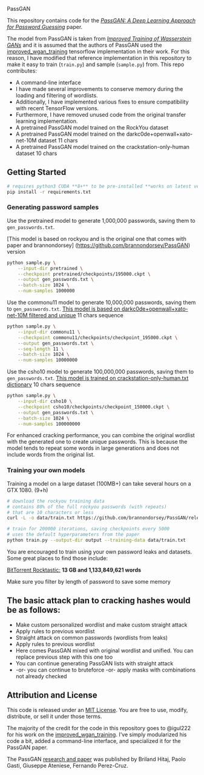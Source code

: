  PassGAN

This repository contains code for the [_PassGAN: A Deep Learning Approach for Password Guessing_](https://arxiv.org/abs/1709.00440) paper. 

The model from PassGAN is taken from [_Improved Training of Wasserstein GANs_](https://arxiv.org/abs/1704.00028) and it is assumed that the authors of PassGAN used the [improved_wgan_training](https://github.com/igul222/improved_wgan_training) tensorflow implementation in their work. For this reason, I have modified that reference implementation in this repository to make it easy to train (`train.py`) and sample (`sample.py`) from. This repo contributes:

- A command-line interface
- I have made several improvements to conserve memory during the loading and filtering of wordlists. 
- Additionally, I have implemented various fixes to ensure compatibility with recent TensorFlow versions. 
- Furthermore, I have removed unused code from the original transfer learning implementation.
- A pretrained PassGAN model trained on the RockYou dataset
- A pretrained PassGAN model trained on the darkc0de+openwall+xato-net-10M dataset 11 chars
- A pretrained PassGAN model trained on the crackstation-only-human dataset 10 chars


## Getting Started

```bash
# requires python3 CUDA **8+** to be pre-installed **works on latest versions of cuda & 2.5.1 tensorflow**
pip install -r requirements.txt
```

### Generating password samples

Use the pretrained model to generate 1,000,000 passwords, saving them to `gen_passwords.txt`.

[This model is based on rockyou and is the original one that comes with paper and brannondorsey] (https://github.com/brannondorsey/PassGAN)  version
```bash
python sample.py \
	--input-dir pretrained \
	--checkpoint pretrained/checkpoints/195000.ckpt \
	--output gen_passwords.txt \
	--batch-size 1024 \
	--num-samples 1000000
```

Use the commonu11 model to generate 10,000,000 passwords, saving them to `gen_passwords.txt`.
[This model is based on darkc0de+openwall+xato-net-10M filtered and unique](https://github.com/danielmiessler/SecLists/tree/master/Passwords) 11 chars sequence
```bash
python sample.py \
	--input-dir commonu11 \
	--checkpoint commonu11/checkpoints/checkpoint_195000.ckpt \
	--output gen_passwords.txt \
	--seq-length 11 \
	--batch-size 1024 \
	--num-samples 10000000
```

Use the csho10 model to generate 100,000,000 passwords, saving them to `gen_passwords.txt`.
[This model is trained on crackstation-only-human.txt dictionary](https://download.g0tmi1k.com/wordlists/large/crackstation-human-only.txt.gz) 10 chars sequence
```bash
python sample.py \
	--input-dir csho10 \
	--checkpoint csho10/checkpoints/checkpoint_150000.ckpt \
	--output gen_passwords.txt \
	--batch-size 1024 \
	--num-samples 100000000
```

For enhanced cracking performance, you can combine the original wordlist with the generated one to create unique passwords. This is because the model tends to repeat some words in large generations and does not include words from the original list.

### Training your own models

Training a model on a large dataset (100MB+) can take several hours on a GTX 1080. (9+h)

```bash
# download the rockyou training data
# contains 80% of the full rockyou passwords (with repeats)
# that are 10 characters or less
curl -L -o data/train.txt https://github.com/brannondorsey/PassGAN/releases/download/data/rockyou-train.txt

# train for 200000 iterations, saving checkpoints every 5000
# uses the default hyperparameters from the paper
python train.py --output-dir output --training-data data/train.txt
```

You are encouraged to train using your own password leaks and datasets. Some great places to find those include:

[BitTorrent Rocktastic:](https://labs.nettitude.com/torrents/Rocktastic12a.rar.torrent)
**13 GB and 1,133,849,621 words**

Make sure you filter by length of password to save some memory

## The basic attack plan to cracking hashes would be as follows:

- Make custom personalized wordlist and make custom straight attack
- Apply rules to previous wordlist
- Straight attack on common passwords (wordlists from leaks)
- Apply rules to previous wordlist
- Here comes PassGAN mixed with original wordlist and unified. You can replace previous step with this one too
- You can continue generating PassGAN lists with straight attack 
- -or- you can continue to bruteforce -or- apply masks with combinations not already checked

## Attribution and License

This code is released under an [MIT License](https://github.com/igul222/improved_wgan_training/blob/master/LICENSE). You are free to use, modify, distribute, or sell it under those terms. 

The majority of the credit for the code in this repository goes to @igul222 for his work on the [improved_wgan_training](https://github.com/igul222/improved_wgan_training). I've simply modularized his code a bit, added a command-line interface, and specialized it for the PassGAN paper.

The PassGAN [research and paper](https://arxiv.org/abs/1709.00440) was published by Briland Hitaj, Paolo Gasti, Giuseppe Ateniese, Fernando Perez-Cruz.

